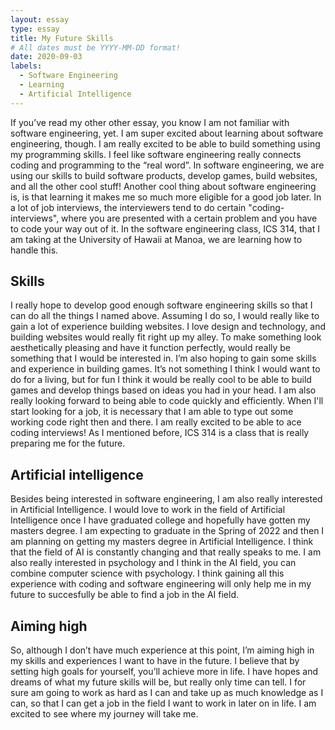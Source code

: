 ```yaml
---
layout: essay
type: essay
title: My Future Skills
# All dates must be YYYY-MM-DD format!
date: 2020-09-03
labels:
  - Software Engineering
  - Learning
  - Artificial Intelligence
---
```


If you’ve read my other other essay, you know I am not familiar with software engineering, yet. I am super excited about learning about software engineering, though. I am really excited to be able to build something using my programming skills. I feel like software engineering really connects coding and programming to the “real word”. In software engineering, we are using our skills to build software products, develop games, build websites, and all the other cool stuff! Another cool thing about software engineering is, is that learning it makes me so much more eligible for a good job later. In a lot of job interviews, the interviewers tend to do certain "coding-interviews", where you are presented with a certain problem and you have to code your way out of it. In the software engineering class, ICS 314, that I am taking at the University of Hawaii at Manoa, we are learning how to handle this. 

## Skills

I really hope to develop good enough software engineering skills so that I can do all the things I named above. Assuming I do so, I would really like to gain a lot of experience building websites. I love design and technology, and building websites would really fit right up my alley. To make something look aesthetically pleasing and have it function perfectly, would really be something that I would be interested in. I’m also hoping to gain some skills and experience in building games. It’s not something I think I would want to do for a living, but for fun I think it would be really cool to be able to build games and develop things based on ideas you had in your head. I am also really looking forward to being able to code quickly and efficiently. When I'll start looking for a job, it is necessary that I am able to type out some working code right then and there. I am really excited to be able to ace coding interviews! As I mentioned before, ICS 314 is a class that is really preparing me for the future. 

## Artificial intelligence 

Besides being interested in software engineering, I am also really interested in Artificial Intelligence. I would love to work in the field of Artificial Intelligence once I have graduated college and hopefully have gotten my masters degree. I am expecting to graduate in the Spring of 2022 and then I am planning on getting my masters degree in Artificial Intelligence. I think that the field of AI is constantly changing and that really speaks to me. I am also really interested in psychology and I think in the AI field, you can combine computer science with psychology. I think gaining all this experience with coding and software engineering will only help me in my future to succesfully be able to find a job in the AI field.

## Aiming high

So, although I don’t have much experience at this point, I’m aiming high in my skills and experiences I want to have in the future. I believe that by setting high goals for yourself, you’ll achieve more in life. I have hopes and dreams of what my future skills will be, but really only time can tell. I for sure am going to work as hard as I can and take up as much knowledge as I can, so that I can get a job in the field I want to work in later on in life. I am excited to see where my journey will take me.

